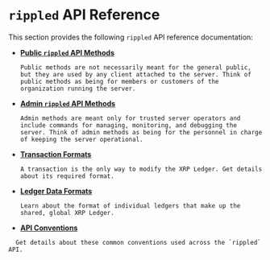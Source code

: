 # `rippled` API Reference

This section provides the following `rippled` API reference documentation:

* **[Public `rippled` API Methods](x)**

      Public methods are not necessarily meant for the general public, but they are used by any client attached to the server. Think of public methods as being for members or customers of the organization running the server.

* **[Admin `rippled` API Methods](x)**

      Admin methods are meant only for trusted server operators and include commands for managing, monitoring, and debugging the server. Think of admin methods as being for the personnel in charge of keeping the server operational.

* **[Transaction Formats](x)**

      A transaction is the only way to modify the XRP Ledger. Get details about its required format.

* **[Ledger Data Formats](x)**

      Learn about the format of individual ledgers that make up the shared, global XRP Ledger.

* **[API Conventions](x)**
<!--{# TODO: Should this come before Transaction Formats? It seems that you'll need this info to be able to make your first requests -- but once you know it, you won't really be accessing it all the time. #}-->

      Get details about these common conventions used across the `rippled` API.
